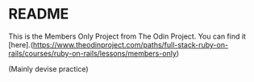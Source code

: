 # README

This is the Members Only Project from The Odin Project. You can find it [here].(https://www.theodinproject.com/paths/full-stack-ruby-on-rails/courses/ruby-on-rails/lessons/members-only)

(Mainly devise practice)